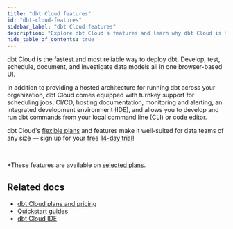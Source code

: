 ```yaml
---
title: "dbt Cloud features"
id: "dbt-cloud-features"
sidebar_label: "dbt Cloud features"
description: "Explore dbt Cloud's features and learn why dbt Cloud is the fastest way to deploy dbt"
hide_table_of_contents: true
---
```


dbt Cloud is the fastest and most reliable way to deploy dbt. Develop, test, schedule, document, and investigate data models all in one browser-based UI. 

In addition to providing a hosted architecture for running dbt across your organization, dbt Cloud comes equipped with turnkey support for scheduling jobs, CI/CD, hosting documentation, monitoring and alerting, an integrated development environment (IDE), and allows you to develop and run dbt commands from your local command line (CLI) or code editor.

dbt Cloud's [flexible plans](https://www.getdbt.com/pricing/) and features make it well-suited for data teams of any size &mdash; sign up for your [free 14-day trial](https://www.getdbt.com/signup/)! 

<div className="grid--3-col">

<Card
    title="dbt Cloud CLI"
    body="Use the dbt Cloud CLI to develop, test, run, and version control dbt projects and commands in your dbt Cloud development environment. Collaborate with team members, directly from the command line."
    link="/docs/cloud/cloud-cli-installation"
    icon="dbt-bit"/>

<Card
    title="dbt Cloud IDE"
    body="The IDE is the easiest and most efficient way to develop dbt models, allowing you to build, test, run, and version control your dbt projects directly from your browser."
    link="/docs/cloud/cloud-cli-installation"
    icon="dbt-bit"/>

<Card
    title="Manage environments"
    body="Set up and manage separate production and development environments in dbt Cloud to help engineers develop and test code more efficiently, without impacting users or data."
    link="/docs/environments-in-dbt"
    icon="dbt-bit"/>

  <Card
    title="Schedule and run dbt jobs"
    body="Create custom schedules to run your production jobs. Schedule jobs by day of the week, time of day, or a recurring interval. Decrease operating costs by using webhooks to trigger CI jobs and the API to start jobs."
    link="/docs/deploy/job-scheduler"
    icon="dbt-bit"/>

  <Card
    title="Notifications"
    body="Set up and customize job notifications in dbt Cloud to receive email or slack alerts when a job run succeeds, fails, or is cancelled. Notifications alert the right people when something goes wrong instead of waiting for a user to report it."
    link="/docs/deploy/job-notifications"
    icon="dbt-bit"/>

  <Card
    title="Run visibility"
    body="View the history of your runs and the model timing dashboard to help identify where improvements can be made to the scheduled jobs."
    link="/docs/deploy/run-visibility"
    icon="dbt-bit"/>
    
   <Card
    title="Host & share documentation"
    body="dbt Cloud hosts and authorizes access to dbt project documentation, allowing you to generate data documentation on a schedule for your project. Invite teammates to dbt Cloud to collaborate and share your project's documentation."
    link="/docs/collaborate/build-and-view-your-docs"
    icon="dbt-bit"/>

   <Card
    title="Supports GitHub, GitLab, AzureDevOPs"
    body="Seamlessly connect your git account to dbt Cloud and provide another layer of security to dbt Cloud. Import new repositories, trigger continuous integration, clone repos using HTTPS, and more!"
    link="/docs/cloud/git/connect-github"
    icon="dbt-bit"/>

   <Card
    title="Enable Continuous Integration"
    body="Configure dbt Cloud to run your dbt projects in a temporary schema when new commits are pushed to open pull requests. This build-on-PR functionality is a great way to catch bugs before deploying to production, and an essential tool in any analyst's belt."
    link="/docs/deploy/continuous-integration"
    icon="dbt-bit"/>

   <Card
    title="Security"
    body="Manage risk with SOC-2 compliance, CI/CD deployment, RBAC, and ELT architecture."
    link="https://www.getdbt.com/security/"
    icon="dbt-bit"/>

   <Card
    title="dbt Semantic Layer*"
    body="Use the dbt Semantic Layer to define metrics alongside your dbt models and query them from any integrated analytics tool. Get the same answers everywhere, every time."
    link="/docs/use-dbt-semantic-layer/dbt-sl"
    icon="dbt-bit"/>

   <Card
    title="Discovery API*"
    body="Enhance your workflow and run ad-hoc queries, browse schema, or query the dbt Semantic Layer. dbt Cloud serves a GraphQL API, which supports arbitrary queries."
    link="/docs/dbt-cloud-apis/discovery-api"
    icon="dbt-bit"/>

  <Card
    title="dbt Explorer*"
    body="Learn about dbt Explorer and how to interact with it to understand, improve, and leverage your data pipelines."
    link="/docs/collaborate/explore-projects"
    icon="dbt-bit"/>
</div> <br />

*These features are available on [selected plans](https://www.getdbt.com/pricing/).
## Related docs

- [dbt Cloud plans and pricing](https://www.getdbt.com/pricing/)
- [Quickstart guides](/quickstarts)
- [dbt Cloud IDE](/docs/cloud/dbt-cloud-ide/develop-in-the-cloud)

